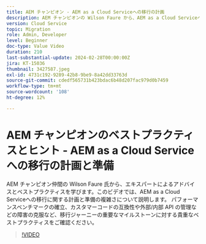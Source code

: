 ```yaml
---
title: AEM チャンピオン - AEM as a Cloud Serviceへの移行の計画
description: AEM チャンピオンの Wilson Faure から、AEM as a Cloud Serviceへの移行の準備と計画に関する専門的なアドバイスを受けることができます。
version: Cloud Service
topic: Migration
role: Admin, Developer
level: Beginner
doc-type: Value Video
duration: 210
last-substantial-update: 2024-02-28T00:00:00Z
jira: KT-15036
thumbnail: 3427587.jpeg
exl-id: 4731c192-9289-42b8-9be9-8a42dd33763d
source-git-commit: cdedf565731b423bdac6b48d207fac979d0b7459
workflow-type: tm+mt
source-wordcount: '108'
ht-degree: 12%

---
```


# AEM チャンピオンのベストプラクティスとヒント - AEM as a Cloud Serviceへの移行の計画と準備

AEM チャンピオン仲間の Wilson Faure 氏から、エキスパートによるアドバイスとベストプラクティスを学びます。このビデオでは、AEM as a Cloud Serviceへの移行に関する計画と準備の複雑さについて説明します。 パフォーマンスベンチマークの確立、カスタマーコードの互換性や外部/内部 API の管理などの障害の克服など、移行ジャーニーの重要なマイルストーンに対する貴重なベストプラクティスをご確認ください。

>[!VIDEO](https://video.tv.adobe.com/v/3427587/?learn=on)
